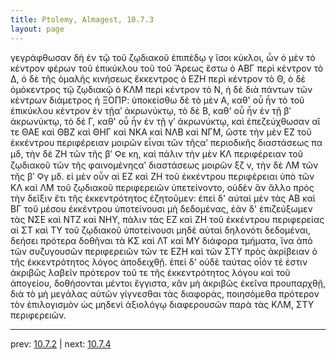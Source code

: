 ```yaml
---
title: Ptolemy, Almagest, 10.7.3
layout: page
---
```


γεγράφθωσαν δὴ ἐν τῷ τοῦ ζῳδιακοῦ ἐπιπέδῳ γ ἴσοι κύκλοι, ὧν ὁ μὲν τὸ κέντρον φέρων τοῦ ἐπικύκλου τοῦ τοῦ Ἄρεως ἔστω ὁ ΑΒΓ περὶ κέντρον τὸ Δ, ὁ δὲ τῆς ὁμαλῆς κινήσεως ἔκκεντρος ὁ ΕΖΗ περὶ κέντρον τὸ Θ, ὁ δὲ ὁμόκεντρος τῷ ζῳδιακῷ ὁ ΚΛΜ περὶ κέντρον τὸ Ν, ἡ δὲ διὰ πάντων τῶν κέντρων διάμετρος ἡ ΞΟΠΡ: ὑποκείσθω δὲ τὸ μὲν Α, καθ' οὗ ἦν τὸ τοῦ ἐπικύκλου κέντρον ἐν τῇαʹ ἀκρωνύκτῳ, τὸ δὲ Β, καθ' οὗ ἦν ἐν τῇ βʹ ἀκρωνύκτῳ, τὸ δὲ Γ, καθ' οὗ ἦν ἐν τῇ γʹ ἀκρωνύκτῳ, καὶ ἐπεζεύχθωσαν αἵ τε ΘΑΕ καὶ ΘΒΖ καὶ ΘΗΓ καὶ ΝΚΑ καὶ ΝΛΒ καὶ ΝΓΜ, ὥστε τὴν μὲν ΕΖ τοῦ ἐκκέντρου περιφέρειαν μοιρῶν εἶναι τῶν τῆςαʹ περιοδικῆς διαστάσεως πα μδ, τὴν δὲ ΖΗ τῶν τῆς βʹ Ϙε κη, καὶ πάλιν τὴν μὲν ΚΛ περιφέρειαν τοῦ ζῳδιακοῦ τῶν τῆς φαινομένηςαʹ διαστάσεως μοιρῶν ξζ ν, τὴν δὲ ΛΜ τῶν τῆς βʹ Ϙγ μδ. εἰ μὲν οὖν αἱ ΕΖ καὶ ΖΗ τοῦ ἐκκέντρου περιφέρειαι ὑπὸ τῶν ΚΛ καὶ ΛΜ τοῦ ζῳδιακοῦ περιφερειῶν ὑπετείνοντο, οὐδὲν ἂν ἄλλο πρὸς τὴν δεῖξιν ἔτι τῆς ἐκκεντρότητος ἐζητοῦμεν: ἐπεὶ δ' αὐταὶ μὲν τὰς ΑΒ καὶ ΒΓ τοῦ μέσου ἐκκέντρου ὑποτείνουσι μὴ δεδομένας, ἐὰν δ' ἐπιζεύξωμεν τὰς ΝΣΕ καὶ ΝΤΖ καὶ ΝΗΥ, πάλιν τὰς ΕΖ καὶ ΖΗ τοῦ ἐκκέντρου περιφερείας αἱ ΣΤ καὶ ΤΥ τοῦ ζῳδιακοῦ ὑποτείνουσι μηδὲ αὐταὶ δηλονότι δεδομέναι, δεήσει πρότερα δοθῆναι τὰ ΚΣ καὶ ΛΤ καὶ ΜΥ διάφορα τμήματα, ἵνα ἀπὸ τῶν συζυγουσῶν περιφερειῶν τῶν τε ΕΖΗ καὶ τῶν ΣΤΥ πρὸς ἀκρίβειαν ὁ τῆς ἐκκεντρότητος λόγος ἀποδειχθῇ. ἐπεὶ δ' οὐδὲ ταύτας οἷόν τέ ἐστιν ἀκριβῶς λαβεῖν πρότερον τοῦ τε τῆς ἐκκεντρότητος λόγου καὶ τοῦ ἀπογείου, δοθήσονται μέντοι ἔγγιστα, κἂν μὴ ἀκριβῶς ἐκεῖνα προυπαρχθῇ, διὰ τὸ μὴ μεγάλας αὐτῶν γίγνεσθαι τὰς διαφοράς, ποιησόμεθα πρότερον τὸν ἐπιλογισμὸν ὡς μηδενὶ ἀξιολόγῳ διαφερουσῶν παρὰ τὰς ΚΛΜ, ΣΤΥ περιφερειῶν. 

---

prev: [10.7.2](../10.7.2/) | next: [10.7.4](../10.7.4/)

